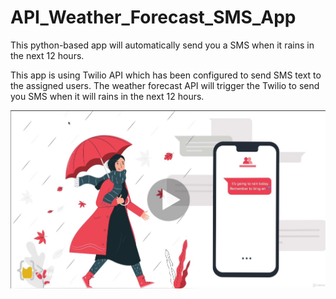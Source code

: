 # API_Weather_Forecast_SMS_App
This python-based app will automatically send you a SMS when it rains in the next 12 hours.

This app is using Twilio API which has been configured to send SMS text to the assigned users.
The weather forecast API will trigger the Twilio to send you SMS 
when it will rains in the next 12 hours. 

<img src="rain.jpg">


